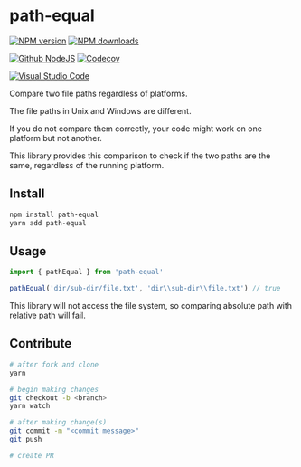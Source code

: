 # path-equal

[![NPM version][npm-image]][npm-url]
[![NPM downloads][downloads-image]][npm-url]

[![Github NodeJS][github-nodejs]][github-action-url]
[![Codecov][codecov-image]][codecov-url]

[![Visual Studio Code][vscode-image]][vscode-url]

Compare two file paths regardless of platforms.

The file paths in Unix and Windows are different.

If you do not compare them correctly,
your code might work on one platform but not another.

This library provides this comparison to check if the two paths are the same,
regardless of the running platform.

## Install

```sh
npm install path-equal
yarn add path-equal
```

## Usage

```ts
import { pathEqual } from 'path-equal'

pathEqual('dir/sub-dir/file.txt', 'dir\\sub-dir\\file.txt') // true
```

This library will not access the file system,
so comparing absolute path with relative path will fail.

## Contribute

```sh
# after fork and clone
yarn

# begin making changes
git checkout -b <branch>
yarn watch

# after making change(s)
git commit -m "<commit message>"
git push

# create PR
```

[codecov-image]: https://codecov.io/gh/unional/path-equal/branch/main/graph/badge.svg
[codecov-url]: https://codecov.io/gh/unional/path-equal
[downloads-image]: https://img.shields.io/npm/dm/path-equal.svg?style=flat
[github-nodejs]: https://github.com/unional/path-equal/actions/workflows/release.yml/badge.svg
[github-action-url]: https://github.com/unional/path-equal/actions/workflows/release.yml
[npm-image]: https://img.shields.io/npm/v/path-equal.svg?style=flat
[npm-url]: https://npmjs.org/package/path-equal
[vscode-image]: https://img.shields.io/badge/vscode-ready-green.svg
[vscode-url]: https://code.visualstudio.com/
